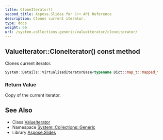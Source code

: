 ```yaml
---
title: CloneIterator()
second_title: Aspose.Slides for C++ API Reference
description: Clones current iterator.
type: docs
weight: 66
url: /system.collections.generic/valueiterator/cloneiterator/
---
```

## ValueIterator::CloneIterator() const method


Clones current iterator.

```cpp
System::Details::VirtualizedIteratorBase<typename Dict::map_t::mapped_type> * System::Collections::Generic::ValueIterator<Dict>::CloneIterator() const override
```


### Return Value

Copy of the current iterator.

## See Also

* Class [ValueIterator](../)
* Namespace [System::Collections::Generic](../../)
* Library [Aspose.Slides](../../../)